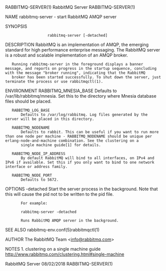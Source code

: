 RABBITMQ-SERVER(1)                                                                             RabbitMQ Server                                                                             RABBITMQ-SERVER(1)



NAME
       rabbitmq-server - start RabbitMQ AMQP server

SYNOPSIS


                       rabbitmq-server [-detached]

DESCRIPTION
       RabbitMQ is an implementation of AMQP, the emerging standard for high performance enterprise messaging. The RabbitMQ server is a robust and scalable implementation of an AMQP broker.

       Running rabbitmq-server in the foreground displays a banner message, and reports on progress in the startup sequence, concluding with the message "broker running", indicating that the RabbitMQ
       broker has been started successfully. To shut down the server, just terminate the process or use rabbitmqctl(1).

ENVIRONMENT
       RABBITMQ_MNESIA_BASE
           Defaults to /var/lib/rabbitmq/mnesia. Set this to the directory where Mnesia database files should be placed.

       RABBITMQ_LOG_BASE
           Defaults to /var/log/rabbitmq. Log files generated by the server will be placed in this directory.

       RABBITMQ_NODENAME
           Defaults to rabbit. This can be useful if you want to run more than one node per machine - RABBITMQ_NODENAME should be unique per erlang-node-and-machine combination. See the clustering on a
           single machine guide[1] for details.

       RABBITMQ_NODE_IP_ADDRESS
           By default RabbitMQ will bind to all interfaces, on IPv4 and IPv6 if available. Set this if you only want to bind to one network interface or address family.

       RABBITMQ_NODE_PORT
           Defaults to 5672.

OPTIONS
       -detached
           Start the server process in the background. Note that this will cause the pid not to be written to the pid file.

           For example:

           rabbitmq-server -detached

           Runs RabbitMQ AMQP server in the background.

SEE ALSO
       rabbitmq-env.conf(5)rabbitmqctl(1)

AUTHOR
       The RabbitMQ Team <<info@rabbitmq.com>>

NOTES
        1. clustering on a single machine guide
           http://www.rabbitmq.com/clustering.html#single-machine



RabbitMQ Server                                                                                   08/02/2018                                                                               RABBITMQ-SERVER(1)
